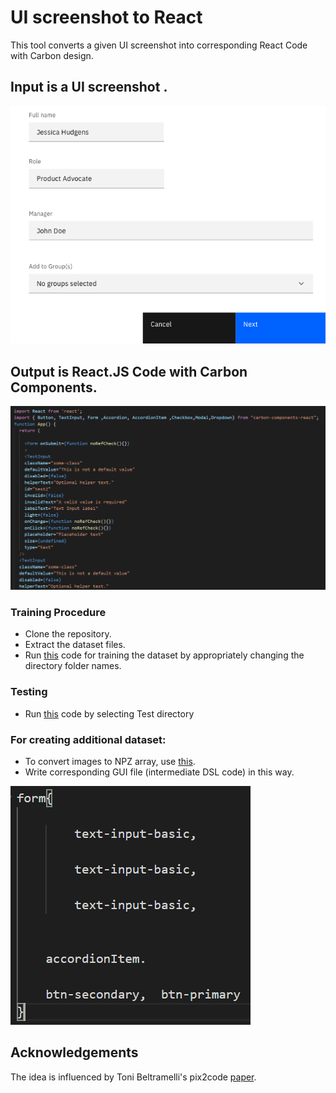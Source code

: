    # UI screenshot to React

This tool converts a given UI screenshot into corresponding React Code with Carbon design.

## Input is a UI screenshot .

![Image 1](https://github.com/sourabhk19/UI-screenshot-to-React-/blob/master/README_images/z1.png)

## Output is React.JS Code with Carbon Components.

![Image 2](https://github.com/sourabhk19/UI-screenshot-to-React-/blob/master/README_images/react_code.PNG)

### Training Procedure

- Clone the repository.
- Extract the dataset files.
- Run [this](https://github.com/sourabhk19/UI-screenshot-to-React-/blob/master/React_Train.ipynb) code for training the dataset by appropriately changing the directory folder names.

### Testing

- Run [this](https://github.com/sourabhk19/UI-screenshot-to-React-/blob/master/React_Test.ipynb) code by selecting Test directory

### For creating additional dataset:

- To convert images to NPZ array, use [this](https://github.com/sourabhk19/UI-screenshot-to-React-/blob/master/Dsl_to_React.ipynb).
- Write corresponding GUI file (intermediate DSL code) in this way.

![Image 3](https://github.com/sourabhk19/UI-screenshot-to-React-/blob/master/README_images/gui.PNG)



## Acknowledgements

The idea is influenced by Toni Beltramelli's pix2code [paper](https://arxiv.org/abs/1705.07962).
